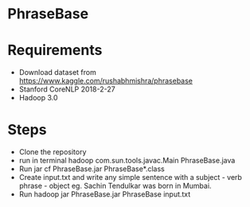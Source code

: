 # PhraseBase

# Requirements
- Download dataset from https://www.kaggle.com/rushabhmishra/phrasebase
- Stanford CoreNLP 2018-2-27
- Hadoop 3.0

# Steps
- Clone the repository
- run in terminal
  hadoop com.sun.tools.javac.Main PhraseBase.java
- Run
  jar cf PhraseBase.jar PhraseBase*.class
- Create input.txt and write any simple sentence with a subject - verb phrase - object eg. Sachin Tendulkar was born in Mumbai.
- Run
  hadoop jar PhraseBase.jar PhraseBase input.txt
